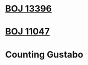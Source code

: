 # [BOJ 13396](https://www.acmicpc.net/problem/13396)

# [BOJ 11047](https://www.acmicpc.net/problem/11047)

# Counting Gustabo